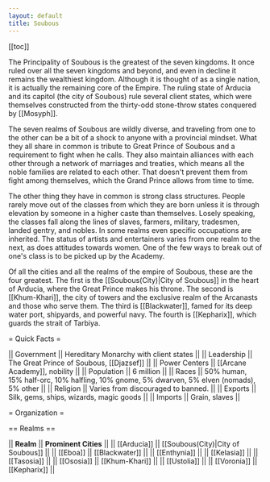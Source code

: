 ```yaml
---
layout: default
title: Soubous
---
```


[[toc]]

The Principality of Soubous is the greatest of the seven kingdoms.  It once ruled over all the seven kingdoms and beyond, and even in decline it remains the wealthiest kingdom.  Although it is thought of as a single nation, it is actually the remaining core of the Empire.  The ruling state of Arducia and its capitol (the city of Soubous) rule several client states, which were themselves constructed from the thirty-odd stone-throw states conquered by [[Mosyph]].

The seven realms of Soubous are wildly diverse, and traveling from one to the other can be a bit of a shock to anyone with a provincial mindset.  What they all share in common is tribute to Great Prince of Soubous and a requirement to fight when he calls.  They also maintain alliances with each other through a network of marriages and treaties, which means all the noble families are related to each other.  That doesn't prevent them from fight among themselves, which the Grand Prince allows from time to time.

The other thing they have in common is strong class structures.  People rarely move out of the classes from which they are born unless it is through elevation by someone in a higher caste than themselves.  Losely speaking, the classes fall along the lines of slaves, farmers, military, tradesmen, landed gentry, and nobles.  In some realms even specific occupations are inherited.  The status of artists and entertainers varies from one realm to the next, as does attitudes towards women.  One of the few ways to break out of one's class is to be picked up by the Academy.

Of all the cities and all the realms of the empire of Soubous, these are the four greatest.  The first is the [[Soubous(City)|City of Soubous]] in the heart of Arducia, where the Great Prince makes his throne.  The second is [[Khum-Khari]], the city of towers and the exclusive realm of the Arcanasts and those who serve them.  The third is [[Blackwater]], famed for its deep water port, shipyards, and powerful navy.  The fourth is [[Kepharix]], which guards the strait of Tarbiya.

= Quick Facts =

|| Government || Hereditary Monarchy with client states ||
|| Leadership || The Great Prince of Soubous, [[Djazsef]] ||
|| Power Centers || [[Arcane Academy]], nobility ||
|| Population || 6 million ||
|| Races || 50% human, 15% half-orc, 10% halfling, 10% gnome, 5% dwarven, 5% elven (nomads), 5% other ||
|| Religion || Varies from discouraged to banned. ||
|| Exports || Silk, gems, ships, wizards, magic goods ||
|| Imports || Grain, slaves ||

= Organization =

== Realms ==

|| **Realm** || **Prominent Cities** ||
|| [[Arducia]] || [[Soubous(City)|City of Soubous]] ||
|| [[Eboa]] || [[Blackwater]] ||
|| [[Enthynia]] ||
|| [[Kelasia]] ||
|| [[Tasosia]] ||
|| [[Ososia]] || [[Khum-Khari]] ||
|| [[Ustolia]] ||
|| [[Voronia]] || [[Kepharix]] ||


